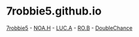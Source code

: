 # 7robbie5.github.io

[7robbie5](https://7robbie5.github.io)  -  [NOA.H](https://github.com/7robbie5/noa.h)   -   [LUC.A](https://github.com/7robbie5/luc.a)  -  [RO.B](https://github.com/7robbie5/ro.b)  -  [DoubleChance](https://github.com/7robbie5/doublechance)
